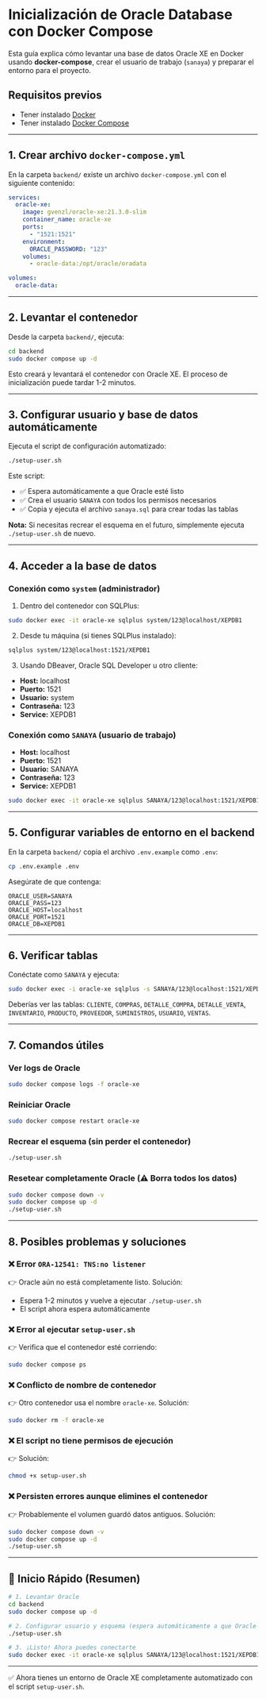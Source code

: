 # Inicialización de Oracle Database con Docker Compose

Esta guía explica cómo levantar una base de datos Oracle XE en Docker usando **docker-compose**, crear el usuario de trabajo (`sanaya`) y preparar el entorno para el proyecto.

## Requisitos previos
- Tener instalado [Docker](https://docs.docker.com/get-docker/)
- Tener instalado [Docker Compose](https://docs.docker.com/compose/)

---

## 1. Crear archivo `docker-compose.yml`

En la carpeta `backend/` existe un archivo `docker-compose.yml` con el siguiente contenido:

```yaml
services:
  oracle-xe:
    image: gvenzl/oracle-xe:21.3.0-slim
    container_name: oracle-xe
    ports:
      - "1521:1521"
    environment:
      ORACLE_PASSWORD: "123"
    volumes:
      - oracle-data:/opt/oracle/oradata

volumes:
  oracle-data:
```

---

## 2. Levantar el contenedor

Desde la carpeta `backend/`, ejecuta:

```bash
cd backend
sudo docker compose up -d
```

Esto creará y levantará el contenedor con Oracle XE. El proceso de inicialización puede tardar 1-2 minutos.

---

## 3. Configurar usuario y base de datos automáticamente

Ejecuta el script de configuración automatizado:

```bash
./setup-user.sh
```

Este script:
- ✅ Espera automáticamente a que Oracle esté listo
- ✅ Crea el usuario `SANAYA` con todos los permisos necesarios
- ✅ Copia y ejecuta el archivo `sanaya.sql` para crear todas las tablas

**Nota:** Si necesitas recrear el esquema en el futuro, simplemente ejecuta `./setup-user.sh` de nuevo.

---

## 4. Acceder a la base de datos

### Conexión como `system` (administrador)

1. Dentro del contenedor con SQLPlus:
```bash
sudo docker exec -it oracle-xe sqlplus system/123@localhost/XEPDB1
```

2. Desde tu máquina (si tienes SQLPlus instalado):
```bash
sqlplus system/123@localhost:1521/XEPDB1
```

3. Usando DBeaver, Oracle SQL Developer u otro cliente:
- **Host:** localhost  
- **Puerto:** 1521  
- **Usuario:** system  
- **Contraseña:** 123  
- **Service:** XEPDB1  

### Conexión como `SANAYA` (usuario de trabajo)

- **Host:** localhost  
- **Puerto:** 1521  
- **Usuario:** SANAYA  
- **Contraseña:** 123  
- **Service:** XEPDB1  

```bash
sudo docker exec -it oracle-xe sqlplus SANAYA/123@localhost:1521/XEPDB1
```

---

## 5. Configurar variables de entorno en el backend

En la carpeta `backend/` copia el archivo `.env.example` como `.env`:

```bash
cp .env.example .env
```

Asegúrate de que contenga:

```
ORACLE_USER=SANAYA
ORACLE_PASS=123
ORACLE_HOST=localhost
ORACLE_PORT=1521
ORACLE_DB=XEPDB1
```

---

## 6. Verificar tablas

Conéctate como `SANAYA` y ejecuta:

```bash
sudo docker exec -i oracle-xe sqlplus -s SANAYA/123@localhost:1521/XEPDB1 <<< "SELECT table_name FROM user_tables ORDER BY table_name;"
```

Deberías ver las tablas: `CLIENTE`, `COMPRAS`, `DETALLE_COMPRA`, `DETALLE_VENTA`, `INVENTARIO`, `PRODUCTO`, `PROVEEDOR`, `SUMINISTROS`, `USUARIO`, `VENTAS`.

---

## 7. Comandos útiles

### Ver logs de Oracle
```bash
sudo docker compose logs -f oracle-xe
```

### Reiniciar Oracle
```bash
sudo docker compose restart oracle-xe
```

### Recrear el esquema (sin perder el contenedor)
```bash
./setup-user.sh
```

### Resetear completamente Oracle (⚠️ Borra todos los datos)
```bash
sudo docker compose down -v
sudo docker compose up -d
./setup-user.sh
```

---

## 8. Posibles problemas y soluciones

### ❌ Error `ORA-12541: TNS:no listener`
👉 Oracle aún no está completamente listo. Solución:  
- Espera 1-2 minutos y vuelve a ejecutar `./setup-user.sh`
- El script ahora espera automáticamente

### ❌ Error al ejecutar `setup-user.sh`
👉 Verifica que el contenedor esté corriendo:
```bash
sudo docker compose ps
```

### ❌ Conflicto de nombre de contenedor
👉 Otro contenedor usa el nombre `oracle-xe`. Solución:  
```bash
sudo docker rm -f oracle-xe
```

### ❌ El script no tiene permisos de ejecución
👉 Solución:
```bash
chmod +x setup-user.sh
```

### ❌ Persisten errores aunque elimines el contenedor
👉 Probablemente el volumen guardó datos antiguos. Solución:  
```bash
sudo docker compose down -v
sudo docker compose up -d
./setup-user.sh
```

---

## 🚀 Inicio Rápido (Resumen)

```bash
# 1. Levantar Oracle
cd backend
sudo docker compose up -d

# 2. Configurar usuario y esquema (espera automáticamente a que Oracle esté listo)
./setup-user.sh

# 3. ¡Listo! Ahora puedes conectarte
sudo docker exec -it oracle-xe sqlplus SANAYA/123@localhost:1521/XEPDB1
```

---

✅ Ahora tienes un entorno de Oracle XE completamente automatizado con el script `setup-user.sh`.

